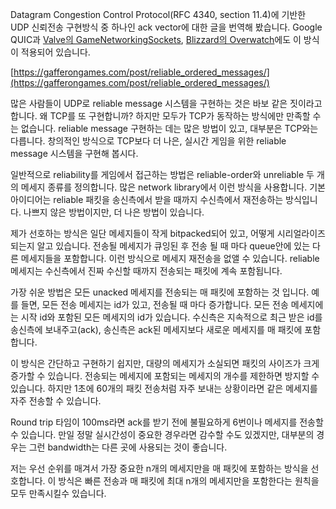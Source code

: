 Datagram Congestion Control Protocol(RFC 4340, section 11.4)에 기반한 UDP 신뢰전송 구현방식 중 하나인 ack vector에 대한 글을 번역해 봤습니다. Google QUIC과 [Valve의 GameNetworkingSockets](https://github.com/ValveSoftware/GameNetworkingSockets), [Blizzard의 Overwatch](https://www.youtube.com/watch?v=W3aieHjyNvw)에도 이 방식이 적용되어 있습니다.

[https://gafferongames.com/post/reliable_ordered_messages/](https://gafferongames.com/post/reliable_ordered_messages/)

많은 사람들이 UDP로 reliable message 시스템을 구현하는 것은 바보 같은 짓이라고 합니다. 왜 TCP를 또 구현합니까? 하지만 모두가 TCP가 동작하는 방식에만 만족할 수는 없습니다. reliable message 구현하는 데는 많은 방법이 있고, 대부분은 TCP와는 다릅니다. 창의적인 방식으로 TCP보다 더 나은, 실시간 게임을 위한 reliable message 시스템을 구현해 봅시다.

일반적으로 reliability를 게임에서 접근하는 방법은 reliable-order와 unreliable 두 개의 메세지 종류를 정의합니다. 많은 network library에서 이런 방식을 사용합니다. 기본 아이디어는 reliable 패킷을 송신측에서 받을 때까지 수신측에서 재전송하는 방식입니다. 나쁘지 않은 방법이지만, 더 나은 방법이 있습니다.

제가 선호하는 방식은 일단 메세지들이 작게 bitpacked되어 있고, 어떻게 시리얼라이즈 되는지 알고 있습니다. 전송될 메세지가 큐잉된 후 전송 될 때 마다 queue안에 있는 다른 메세지들을 포함합니다. 이런 방식으로 메세지 재전송을 없앨 수 있습니다. reliable 메세지는 수신측에서 진짜 수신할 때까지 전송되는 패킷에 계속 포함됩니다.

가장 쉬운 방법은 모든 unacked 메세지를 전송되는 매 패킷에 포함하는 것 입니다. 예를 들면, 모든 전송 메세지는 id가 있고, 전송될 때 마다 증가합니다. 모든 전송 메세지에는 시작 id와 포함된 모든 메세지의 id가 있습니다. 수신측은 지속적으로 최근 받은 id를 송신측에 보내주고(ack), 송신측은 ack된 메세지보다 새로운 메세지를 매 패킷에 포함합니다. 

이 방식은 간단하고 구현하기 쉽지만, 대량의 메세지가 소실되면 패킷의 사이즈가 크게 증가할 수 있습니다. 전송되는 메세지에 포함되는 메세지의 개수를 제한하면 방지할 수 있습니다. 하지만 1초에 60개의 패킷 전송처럼 자주 보내는 상황이라면 같은 메세지를 자주 전송할 수 있습니다. 

Round trip 타임이 100ms라면 ack를 받기 전에 불필요하게 6번이나 메세지를 전송할 수 있습니다.  만일 정말 실시간성이 중요한 경우라면 감수할 수도 있겠지만, 대부분의 경우는 그런 bandwidth는 다른 곳에 사용되는 것이 좋습니다.

저는 우선 순위를 매겨서 가장 중요한 n개의 메세지만을 매 패킷에 포함하는 방식을 선호합니다. 이 방식은 빠른 전송과 매 패킷에 최대 n개의 메세지만을 포함한다는 원칙을 모두 만족시킬수 있습니다.
